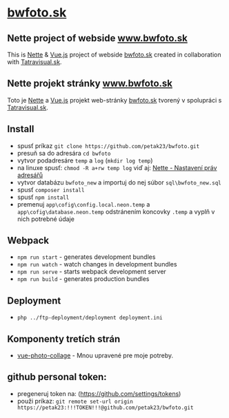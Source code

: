 # [bwfoto.sk](http://www.bwfoto.sk)

## Nette project of webside www.bwfoto.sk

This is [Nette](https://nette.org) & [Vue.js](https://vuejs.org/) project of webside [bwfoto.sk](http://www.bwfoto.sk) created in collaboration with [Tatravisual.sk](http://tatravisual.sk/).

## Nette projekt stránky www.bwfoto.sk

Toto je [Nette](https://nette.org) a [Vue.js](https://vuejs.org/) projekt web-stránky [bwfoto.sk](http://www.bwfoto.sk) tvorený v spolupráci s [Tatravisual.sk](http://tatravisual.sk/).

## Install

-   spusť príkaz `git clone https://github.com/petak23/bwfoto.git`
-   presuň sa do adresára `cd bwfoto`
-   vytvor podadresáre `temp` a `log` (`mkdir log temp`)
-   na linuxe spusť: `chmod -R a+rw temp log` viď aj: [Nette - Nastavení práv adresářů](https://doc.nette.org/cs/troubleshooting#toc-nastaveni-prav-adresaru)
-   vytvor databázu `bwfoto_new` a importuj do nej súbor `sql\bwfoto_new.sql`
-   spusť `composer install`
-   spusť `npm install`
-   premenuj `app\cofig\config.local.neon.temp` a `app\cofig\database.neon.temp` odstránením koncovky `.temp` a vyplň v nich potrebné údaje

## Webpack

-   `npm run start` - generates development bundles
-   `npm run watch` - watch changes in development bundles
-   `npm run serve` - starts webpack development server
-   `npm run build` - generates production bundles

## Deployment

-   `php ../ftp-deployment/deployment deployment.ini`

## Komponenty tretích strán

-   [vue-photo-collage](https://github.com/seanghay/vue-photo-collage) - Mnou upravené pre moje potreby.

## github personal token:

-   pregeneruj token na: (https://github.com/settings/tokens)
-   použi príkaz: `git remote set-url origin https://petak23:!!!TOKEN!!!@github.com/petak23/bwfoto.git`
